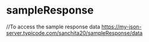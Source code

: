 # sampleResponse

//To access the sample response data
https://my-json-server.typicode.com/sanchita20/sampleResponse/data
